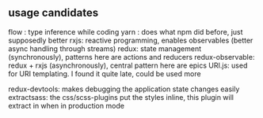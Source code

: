 ## usage candidates
flow : type inference while coding
yarn : does what npm did before, just supposedly better
rxjs: reactive programming, enables observables (better async handling through streams)
redux: state management (synchronously), patterns here are actions and reducers
redux-observable: redux + rxjs (asynchronously), central pattern here are epics
URI.js: used for URI templating. I found it quite late, could be used more

redux-devtools: makes debugging the application state changes easily
extractsass: the css/scss-plugins put the styles inline, this plugin will extract in when in production mode
